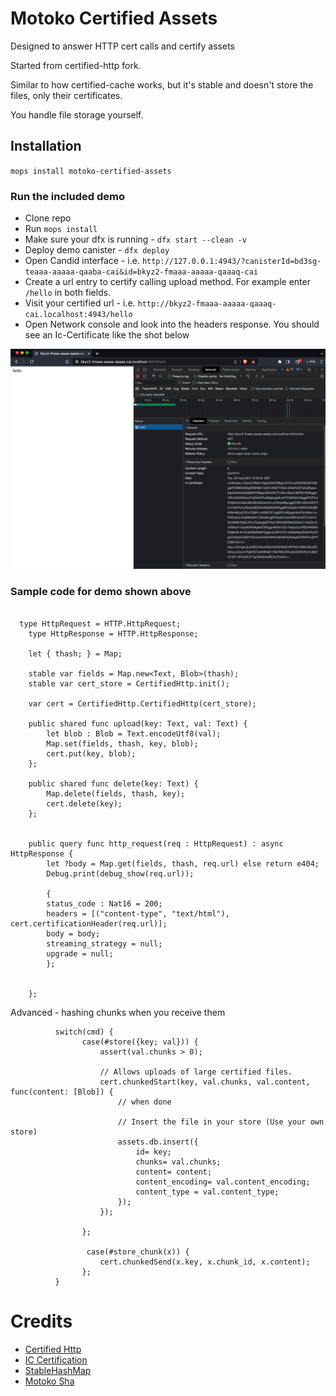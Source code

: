 # Motoko Certified Assets

Designed to answer HTTP cert calls and certify assets

Started from certified-http fork.

Similar to how certified-cache works, but it's stable and doesn't store the files, only their certificates.

You handle file storage yourself.

## Installation

`mops install motoko-certified-assets`

### Run the included demo

- Clone repo
- Run `mops install`
- Make sure your dfx is running - `dfx start --clean -v`
- Deploy demo canister - `dfx deploy`
- Open Candid interface - i.e. `http://127.0.0.1:4943/?canisterId=bd3sg-teaaa-aaaaa-qaaba-cai&id=bkyz2-fmaaa-aaaaa-qaaaq-cai`
- Create a url entry to certify calling upload method. For example enter `/hello` in both fields.
- Visit your certified url - i.e. `http://bkyz2-fmaaa-aaaaa-qaaaq-cai.localhost:4943/hello`
- Open Network console and look into the headers response. You should see an Ic-Certificate like the shot below

![certified-http-shot](https://github.com/fermartz/motoko-certified-assets/blob/main/certified-http.png)


### Sample code for demo shown above
```mo

  type HttpRequest = HTTP.HttpRequest;
    type HttpResponse = HTTP.HttpResponse;

    let { thash; } = Map;

    stable var fields = Map.new<Text, Blob>(thash);
    stable var cert_store = CertifiedHttp.init();

    var cert = CertifiedHttp.CertifiedHttp(cert_store);

    public shared func upload(key: Text, val: Text) {
        let blob : Blob = Text.encodeUtf8(val);
        Map.set(fields, thash, key, blob);
        cert.put(key, blob);
    };

    public shared func delete(key: Text) {
        Map.delete(fields, thash, key);
        cert.delete(key);
    };


    public query func http_request(req : HttpRequest) : async HttpResponse {
        let ?body = Map.get(fields, thash, req.url) else return e404;
        Debug.print(debug_show(req.url));

        {
        status_code : Nat16 = 200;
        headers = [("content-type", "text/html"), cert.certificationHeader(req.url)];
        body = body;
        streaming_strategy = null;
        upgrade = null;
        };
    

    };

```

Advanced - hashing chunks when you receive them

```mo
          switch(cmd) {
                case(#store({key; val})) {
                    assert(val.chunks > 0);

                    // Allows uploads of large certified files.
                    cert.chunkedStart(key, val.chunks, val.content, func(content: [Blob]) {
                        // when done

                        // Insert the file in your store (Use your own store)
                        assets.db.insert({
                            id= key;
                            chunks= val.chunks;
                            content= content;
                            content_encoding= val.content_encoding;
                            content_type = val.content_type;
                        });
                    });

                };

                 case(#store_chunk(x)) {
                    cert.chunkedSend(x.key, x.chunk_id, x.content);
                };
          }
```

# Credits

- [Certified Http](https://github.com/infu/certified-http)
- [IC Certification](https://github.com/nomeata/ic-certification)
- [StableHashMap](https://github.com/canscale/StableHashMap#master)
- [Motoko Sha](https://github.com/enzoh/motoko-sha#master)